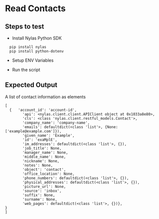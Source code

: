 # Read Contacts

## Steps to test

- Install Nylas Python SDK

```
  pip install nylas
  pip install python-dotenv
```

- Setup ENV Variables

- Run the script

## Expected Output

A list of contact information as elements

```
[
  {   'account_id': 'account-id',
        'api': <nylas.client.client.APIClient object at 0x1033a8e80>,
        'cls': <class 'nylas.client.restful_models.Contact'>,
        'company_name': 'company-name',
        'emails': defaultdict(<class 'list'>, {None: ['example@example.com']}),
        'given_name': 'Example',
        'id': 'exaMplE',
        'im_addresses': defaultdict(<class 'list'>, {}),
        'job_title': None,
        'manager_name': None,
        'middle_name': None,
        'nickname': None,
        'notes': None,
        'object': 'contact',
        'office_location': None,
        'phone_numbers': defaultdict(<class 'list'>, {}),
        'physical_addresses': defaultdict(<class 'list'>, {}),
        'picture_url': None,
        'source': 'inbox',
        'suffix': None,
        'surname': None,
        'web_pages': defaultdict(<class 'list'>, {})},
}
]
```
